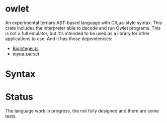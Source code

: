 # owlet
An experimental ternary AST-based language with C/Lua-style syntax. This crate includes the interpreter able to decode and run Owlet programs. This is not a full emulator, but it's intended to be used as a library for other applications to use. And it has those dependencies:
* [BigInteger.js](https://github.com/peterolson/BigInteger.js/)
* [myna-parser](http://github.com/cdiggins/myna-parser/)
# Syntax



# Status
The language work in progress, the not fully designed and there are some tests.
